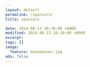 ```yaml
---
layout: default
permalink: /sponsors/
title: sponsors

date: 2014-08-13 10:30:00 +0900
modified: 2014-08-13 10:30:00 +0900
excerpt:
tags: []
image:
  feature: mainbanner.jpg
ads: false  
---
```

